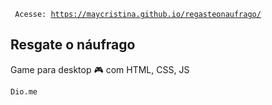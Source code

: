 <code> Acesse: https://maycristina.github.io/regasteonaufrago/ </code> 
<h2> Resgate o náufrago</h2>
<p>Game para desktop 🎮  com HTML, CSS, JS</p>
<code>Dio.me</code>
